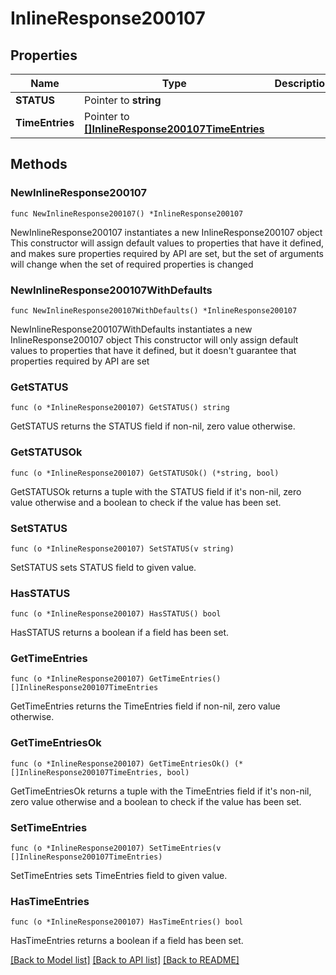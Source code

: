 # InlineResponse200107

## Properties

Name | Type | Description | Notes
------------ | ------------- | ------------- | -------------
**STATUS** | Pointer to **string** |  | [optional] 
**TimeEntries** | Pointer to [**[]InlineResponse200107TimeEntries**](InlineResponse200107TimeEntries.md) |  | [optional] 

## Methods

### NewInlineResponse200107

`func NewInlineResponse200107() *InlineResponse200107`

NewInlineResponse200107 instantiates a new InlineResponse200107 object
This constructor will assign default values to properties that have it defined,
and makes sure properties required by API are set, but the set of arguments
will change when the set of required properties is changed

### NewInlineResponse200107WithDefaults

`func NewInlineResponse200107WithDefaults() *InlineResponse200107`

NewInlineResponse200107WithDefaults instantiates a new InlineResponse200107 object
This constructor will only assign default values to properties that have it defined,
but it doesn't guarantee that properties required by API are set

### GetSTATUS

`func (o *InlineResponse200107) GetSTATUS() string`

GetSTATUS returns the STATUS field if non-nil, zero value otherwise.

### GetSTATUSOk

`func (o *InlineResponse200107) GetSTATUSOk() (*string, bool)`

GetSTATUSOk returns a tuple with the STATUS field if it's non-nil, zero value otherwise
and a boolean to check if the value has been set.

### SetSTATUS

`func (o *InlineResponse200107) SetSTATUS(v string)`

SetSTATUS sets STATUS field to given value.

### HasSTATUS

`func (o *InlineResponse200107) HasSTATUS() bool`

HasSTATUS returns a boolean if a field has been set.

### GetTimeEntries

`func (o *InlineResponse200107) GetTimeEntries() []InlineResponse200107TimeEntries`

GetTimeEntries returns the TimeEntries field if non-nil, zero value otherwise.

### GetTimeEntriesOk

`func (o *InlineResponse200107) GetTimeEntriesOk() (*[]InlineResponse200107TimeEntries, bool)`

GetTimeEntriesOk returns a tuple with the TimeEntries field if it's non-nil, zero value otherwise
and a boolean to check if the value has been set.

### SetTimeEntries

`func (o *InlineResponse200107) SetTimeEntries(v []InlineResponse200107TimeEntries)`

SetTimeEntries sets TimeEntries field to given value.

### HasTimeEntries

`func (o *InlineResponse200107) HasTimeEntries() bool`

HasTimeEntries returns a boolean if a field has been set.


[[Back to Model list]](../README.md#documentation-for-models) [[Back to API list]](../README.md#documentation-for-api-endpoints) [[Back to README]](../README.md)


